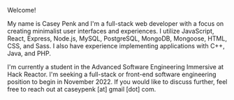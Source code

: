 Welcome!

My name is Casey Penk and I'm a full-stack web developer with a focus on creating minimalist user interfaces and experiences. I utilize JavaScript, React, Express, Node.js, MySQL, PostgreSQL, MongoDB, Mongoose, HTML, CSS, and Sass. I also have experience implementing applications with C++, Java, and PHP.

I'm currently a student in the Advanced Software Engineering Immersive at Hack Reactor. I'm seeking a full-stack or front-end software engineering position to begin in November 2022. If you would like to discuss further, feel free to reach out at caseypenk [at] gmail [dot] com.
